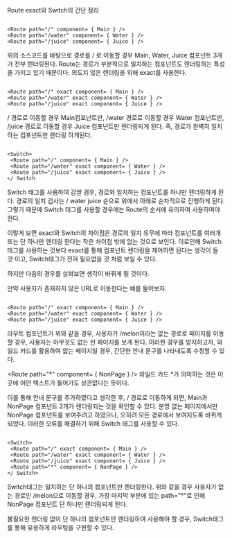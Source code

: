 Route exact와 Switch의 간단 정리

```

<Route path="/" component= { Main } />
<Route path="/water" component= { Water } />
<Route path="/juice" component= { Juice } />

```

위의 소스코드를 바탕으로 경로를 / 로 이동할 경우 Main, Water, Juice 컴포넌트 3개가 전부 렌더링된다. Route는 경로가 부분적으로 일치하는 컴포넌트도 렌더링하는 특성을 가지고 있기 때문이다. 의도치 않은 렌더링을 위해 exact를 사용한다.

 ```

<Route path="/" exact component= { Main } />
<Route path="/water" exact component= { Water } />
<Route path="/juice" exact component= { Juice } />

```

/ 경로로 이동할 경우 Main컴포넌트만, /water 경로로 이동할 경우 Water 컴포넌트만, /juice 경로로 이동할 경우 Juice 컴포넌트만 렌더링되게 된다. 즉, 경로가 완벽히 일치하는 컴포넌트만 렌더링 하게된다.

 

 ```

<Switch>
  <Route path="/" component= { Main } />
  <Route path="/water" exact component= { Water } />
  <Route path="/juice" exact component= { Juice } />
</ Switch

```

Switch 태그를 사용하여 감쌀 경우, 경로와 일치하는 컴포넌트를 하나만 렌더링하게 된다. 경로의 일치 검사는 / water juice 순으로 위에서 아래로 순차적으로 진행하게 된다. 그렇기 때문에 Switch 태그를 사용할 경우에는 Route의 순서에 유의하여 사용하여야 한다.

 

 

이렇게 보면 exact와 Switch의 차이점은 경로의 일치 유무에 따라 컴포넌트를 여러개 또는 단 하나만 렌더링 한다는 작은 차이점 밖에 없는 것으로 보인다. 이로인해 Switch태그를 사용하는 것보다 exact를 통해 컴포넌트 렌더링을 제어하면 된다는 생각이 들 것 이고, Switch태그가 전혀 필요없을 것 처럼 보일 수 있다.

하지만 다음의 경우를 살펴보면 생각이 바뀌게 될 것이다.

만약 사용자가 존재하지 않은 URL로 이동한다는 예를 들어보자.

```

<Route path="/" exact component= { Main } />
<Route path="/water" exact component= { Water } />
<Route path="/juice" exact component= { Juice } />

```

라우트 컴포넌트가 위와 같을 경우, 사용자가 /melon이라는 없는 경로로 페이지를 이동할 경우, 사용자는 아무것도 없는 빈 페이지를 보게 된다. 이러한 경우를 방지하고자, 와일드 카드를 활용하여 없는 페이지일 경우, 간단한 안내 문구를 나타내도록 수정할 수 있다.

 

<Route path="*" component= { NonPage } />
와일드 카드 *가 의미하는 것은 이 곳에 어떤 텍스트가 들어가도 상관없다는 뜻이다.

 

 

이를 통해 안내 문구를 추가하였다고 생각한 후, / 경로로 이동하게 되면, Main과 NonPage 컴포넌트 2개가 렌더링되는 것을 확인할 수 있다. 분명 없는 페이지에서만 NonPage 컴포넌트를 보여주려고 하였으나, 오히려 모든 경로에서 보여지도록 바뀌게 되었다. 이러한 오류를 해결하기 위해 Switch 태그를 사용할 수 있다.

 ```

<Switch>
  <Route path="/" exact component= { Main } />
  <Route path="/water" exact component= { Water } />
  <Route path="/juice" exact component= { Juice } />
  <Route path="*" component= { NonPage } />
</ Switch>

```

Switch태그는 일치하는 단 하나의 컴포넌트만 렌더링한다. 위와 같을 경우 사용자가 없는 경로인 /melon으로 이동할 경우, 가장 마지막 부분에 있는 path="*"로 인해 NonPage 컴포넌트 단 하나만 렌더링되게 된다.

 

불필요한 렌더링 없이 단 하나의 컴포넌트만 렌더링하여 사용해야 할 경우, Switch태그를 통해 유용하게 라우팅을 구현할 수 있다.
